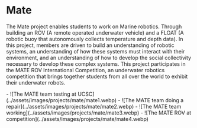 # Mate

The Mate project enables students to work on Marine robotics. Through building
an ROV (A remote operated underwater vehicle) and a FLOAT (A robotic buoy that
autonomously collects temperature and depth data). In this project, members are
driven to build an understanding of robotic systems, an understanding of how
these systems must interact with their environment, and an understanding of how
to develop the social collectivity necessary to develop these complex systems.
This project participates in the MATE ROV International Competition, an
underwater robotics competition that brings together students from all over the
world to exhibit their underwater robots.

<div class="grid cards" markdown>
- ![The MATE team testing at UCSC](../assets/images/projects/mate/mate1.webp)
- ![The MATE team doing a repair](../assets/images/projects/mate/mate2.webp)
- ![The MATE team working](../assets/images/projects/mate/mate3.webp)
- ![The MATE ROV at competition](../assets/images/projects/mate/mate4.webp)
</div>
